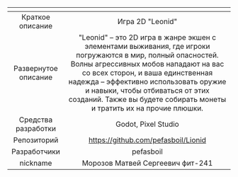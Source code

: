 | <!-- -->      | <!-- -->        |
|:-------------:|:---------------:|
| Краткое описание    | Игра 2D "Leonid"  |
| Развернутое описание| "Leonid" – это 2D игра в жанре экшен с элементами выживания, где игроки погружаются в мир, полный опасностей. Волны агрессивных мобов нападают на вас со всех сторон, и ваша единственная надежда – эффективно использовать оружие и навыки, чтобы отбиваться от этих созданий. Также вы будете собирать монеты и тратить их на прочие плюшки.  |
| Средства разработки   |  Godot, Pixel Studio |
| Репозиторий   | https://github.com/pefasboil/Lionid |
|Разработчики| pefasboil |
| nickname | Морозов Матвей Сергеевич фит-241 |
